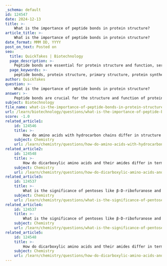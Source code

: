 ```yaml
---
_schema: default
id: 124547
date: 2024-12-13
title: >-
    What is the importance of peptide bonds in protein structure?
article_title: >-
    What is the importance of peptide bonds in protein structure?
date_format: MMM DD, YYYY
post_on_text: Posted on
seo:
  title: QuickTakes | Biotechnology
  page_description: >-
    Peptide bonds are essential for protein structure and function, serving as the link between amino acids, influencing stability, formation of higher-order structures, and implications for protein synthesis and biological activity.
  page_keywords: >-
    peptide bonds, protein structure, primary structure, protein synthesis, amino acids, polypeptide chain, covalent bonds, stability, higher-order structures, three-dimensional shape, biological activity, protein integrity, misfolded proteins, biochemical reactions
author: QuickTakes
question: >-
    What is the importance of peptide bonds in protein structure?
answer: >-
    Peptide bonds are crucial for the structure and function of proteins, serving as the fundamental linkages that connect amino acids in a polypeptide chain. Here are the key points regarding the importance of peptide bonds in protein structure:\n\n1. **Formation of Primary Structure**: Peptide bonds are covalent bonds formed between the carboxyl group of one amino acid and the amino group of another, resulting in the formation of a peptide. This process is a condensation reaction that releases a water molecule. The sequence of amino acids linked by peptide bonds constitutes the primary structure of a protein, which is essential for its overall identity and function.\n\n2. **Stability and Integrity**: The peptide bond provides stability to the protein structure. It is a strong covalent bond that helps maintain the integrity of the polypeptide chain, allowing proteins to withstand various physiological conditions.\n\n3. **Guiding Higher-Order Structures**: While peptide bonds establish the primary structure, the interactions among the side chains of the amino acids (such as hydrogen bonds, ionic interactions, and hydrophobic effects) guide the folding of the protein into secondary, tertiary, and quaternary structures. These higher-order structures are critical for the protein's functionality.\n\n4. **Role in Protein Synthesis**: Peptide bonds are formed during the elongation stage of protein synthesis in the ribosome, a complex cellular structure. This process is vital for the production of proteins that perform a myriad of functions in living organisms, including catalyzing biochemical reactions, providing structural support, and facilitating communication between cells.\n\n5. **Functional Implications**: The specific sequence of amino acids linked by peptide bonds determines the unique three-dimensional shape of the protein, which is essential for its specific biological activity. Any errors in the formation of peptide bonds can lead to misfolded proteins, potentially resulting in diseases.\n\nIn summary, peptide bonds are fundamental to the formation and stability of proteins, influencing their structure and function in biological systems. Understanding the role of peptide bonds is essential for studying protein biochemistry and molecular biology.
subject: Biotechnology
file_name: what-is-the-importance-of-peptide-bonds-in-protein-structure.md
url: /learn/biotechnology/questions/what-is-the-importance-of-peptide-bonds-in-protein-structure
score: -1.0
related_article1:
    id: 124546
    title: >-
        How do amino acids with hydrocarbon chains differ in structure and function from hydroxylated and sulfur-containing amino acids?
    subject: Chemistry
    url: /learn/chemistry/questions/how-do-amino-acids-with-hydrocarbon-chains-differ-in-structure-and-function-from-hydroxylated-and-sulfurcontaining-amino-acids
related_article2:
    id: 124548
    title: >-
        How do dicarboxylic amino acids and their amides differ in terms of structure and function?
    subject: Chemistry
    url: /learn/chemistry/questions/how-do-dicarboxylic-amino-acids-and-their-amides-differ-in-terms-of-structure-and-function
related_article3:
    id: 124537
    title: >-
        What is the significance of pentoses like β-D-ribofuranose and α-D-ribofuranose in biochemistry?
    subject: Chemistry
    url: /learn/chemistry/questions/what-is-the-significance-of-pentoses-like-dribofuranose-and-dribofuranose-in-biochemistry
related_article4:
    id: 124537
    title: >-
        What is the significance of pentoses like β-D-ribofuranose and α-D-ribofuranose in biochemistry?
    subject: Chemistry
    url: /learn/chemistry/questions/what-is-the-significance-of-pentoses-like-dribofuranose-and-dribofuranose-in-biochemistry
related_article5:
    id: 124548
    title: >-
        How do dicarboxylic amino acids and their amides differ in terms of structure and function?
    subject: Chemistry
    url: /learn/chemistry/questions/how-do-dicarboxylic-amino-acids-and-their-amides-differ-in-terms-of-structure-and-function
---
```


&nbsp;
